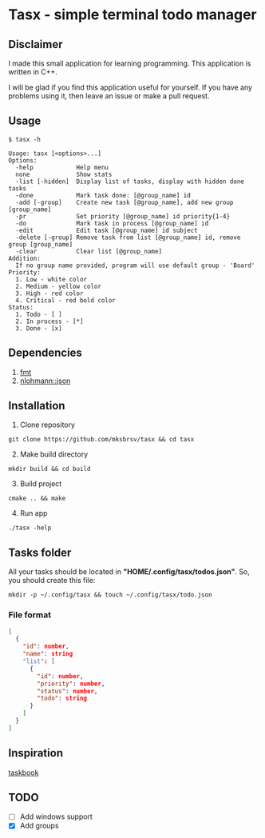 # Tasx - simple terminal todo manager

## Disclaimer
I made this small application for learning programming. This application is written in C++. 

I will be glad if you find this application useful for yourself. If you have any problems using it, then leave an issue or make a pull request.

## Usage

```
$ tasx -h

Usage: tasx [<options>...]
Options:
  -help            Help menu
  none             Show stats
  -list [-hidden]  Display list of tasks, display with hidden done tasks
  -done            Mark task done: [@group_name] id
  -add [-group]    Create new task [@group_name], add new group [group_name]
  -pr              Set priority [@group_name] id priority{1-4}
  -do              Mark task in process [@group_name] id
  -edit            Edit task [@group_name] id subject
  -delete [-group] Remove task from list [@group_name] id, remove group [group_name]
  -clear           Clear list [@group_name]
Addition:
  If no group name provided, program will use default group - 'Board'
Priority:
  1. Low - white color
  2. Medium - yellow color
  3. High - red color
  4. Critical - red bold color
Status:
  1. Todo - [ ]
  2. In process - [*]
  3. Done - [x]
```

## Dependencies

1. [fmt](https://github.com/fmtlib/fmt)
2. [nlohmann::json](https://github.com/nlohmann/json)

## Installation

1. Clone repository

```shell
git clone https://github.com/mksbrsv/tasx && cd tasx
```

2. Make build directory

```shell
mkdir build && cd build
```

3. Build project

```shell
cmake .. && make
```

4. Run app

```shell
./tasx -help
```

## Tasks folder

All your tasks should be located in **"HOME/.config/tasx/todos.json"**.
So, you should create this file:

```shell
mkdir -p ~/.config/tasx && touch ~/.config/tasx/todo.json
```

### File format

```json
[
  {
    "id": number,
    "name": string
    "list": [
      {
        "id": number,
        "priority": number,
        "status": number,
        "todo": string
      }
    ]
  }
]
```

## Inspiration

[taskbook](https://github.com/klaussinani/taskbook)

## TODO

- [ ] Add windows support
- [x] Add groups
